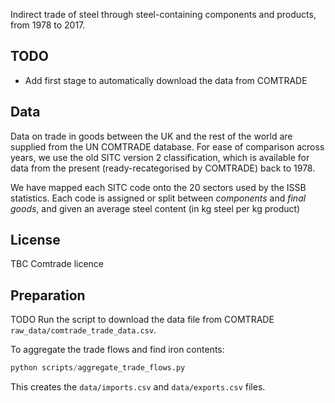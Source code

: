 Indirect trade of steel through steel-containing components and products, from
1978 to 2017.

## TODO

- Add first stage to automatically download the data from COMTRADE

## Data

Data on trade in goods between the UK and the rest of the world are supplied
from the UN COMTRADE database. For ease of comparison across years, we use the
old SITC version 2 classification, which is available for data from the present
(ready-recategorised by COMTRADE) back to 1978.

We have mapped each SITC code onto the 20 sectors used by the ISSB statistics.
Each code is assigned or split between *components* and *final goods*, and given
an average steel content (in kg steel per kg product)

## License

TBC Comtrade licence

## Preparation

TODO Run the script to download the data file from COMTRADE
`raw_data/comtrade_trade_data.csv`.

To aggregate the trade flows and find iron contents:

```python
python scripts/aggregate_trade_flows.py
```

This creates the `data/imports.csv` and `data/exports.csv` files.
